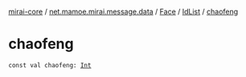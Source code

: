 [mirai-core](../../../index.md) / [net.mamoe.mirai.message.data](../../index.md) / [Face](../index.md) / [IdList](index.md) / [chaofeng](./chaofeng.md)

# chaofeng

`const val chaofeng: `[`Int`](https://kotlinlang.org/api/latest/jvm/stdlib/kotlin/-int/index.html)